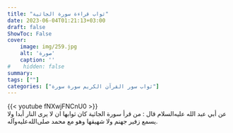 ```yaml
---
title: "ثواب قراءة سورة الجاثية"
date: 2023-06-04T01:21:13+03:00
draft: false
ShowToc: False
cover:
    image: img/259.jpg
    alt: 'صورة'
    caption: ''
#    hidden: false
summary: 
tags: [""]
categories: ["ثواب سور القرآن الكريم سورة سورة"]
---
```

{{< youtube fNXwjFNCnU0 >}} 
<br>
عن أبي عبد الله عليه‌السلام قال :
من قرأ سورة الجاثية كان ثوابها ان لا يرى النار أبدا ولا يسمع زفير جهنم
ولا شهيقها وهو مع محمد صلى‌الله‌عليه‌وآله.

